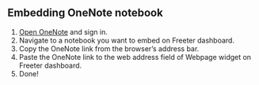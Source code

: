 ## Embedding OneNote notebook

1. <a href="{{ curItem.homeUrl|e }}" target="_blank">Open OneNote</a> and sign in.
2. Navigate to a notebook you want to embed on Freeter dashboard.
3. Copy the OneNote link from the browser’s address bar.
4. Paste the OneNote link to the web address field of Webpage widget on Freeter dashboard.
5. Done!
